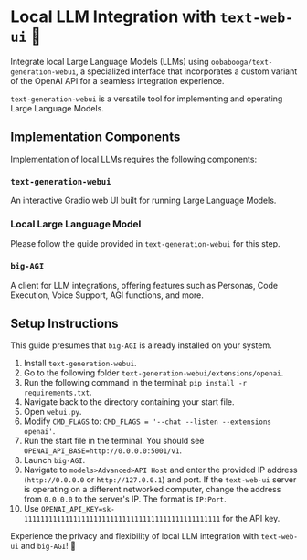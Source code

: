 # Local LLM Integration with `text-web-ui` :llama:

Integrate local Large Language Models (LLMs) using `oobabooga/text-generation-webui`, a specialized interface that incorporates a custom variant of the OpenAI API for a seamless integration experience. 

`text-generation-webui` is a versatile tool for implementing and operating Large Language Models.

## Implementation Components

Implementation of local LLMs requires the following components:

### `text-generation-webui`

An interactive Gradio web UI built for running Large Language Models.

### Local Large Language Model

Please follow the guide provided in `text-generation-webui` for this step.

### `big-AGI`

A client for LLM integrations, offering features such as Personas, Code Execution, Voice Support, AGI functions, and more.

## Setup Instructions

This guide presumes that `big-AGI` is already installed on your system. 

1. Install `text-generation-webui`.
2. Go to the following folder `text-generation-webui/extensions/openai`.
3. Run the following command in the terminal: `pip install -r requirements.txt`.
4. Navigate back to the directory containing your start file.
5. Open `webui.py`.
6. Modify `CMD_FLAGS` to: `CMD_FLAGS = '--chat --listen --extensions openai'`.
7. Run the start file in the terminal. You should see `OPENAI_API_BASE=http://0.0.0.0:5001/v1`.
8. Launch `big-AGI`.
9. Navigate to `models>Advanced>API Host` and enter the provided IP address (`http://0.0.0.0` or `http://127.0.0.1`) and port. If the `text-web-ui` server is operating on a different networked computer, change the address from `0.0.0.0` to the server's IP. The format is `IP:Port`.
10. Use `OPENAI_API_KEY=sk-111111111111111111111111111111111111111111111111` for the API key.
    

Experience the privacy and flexibility of local LLM integration with `text-web-ui` and `big-AGI`! :tada:
